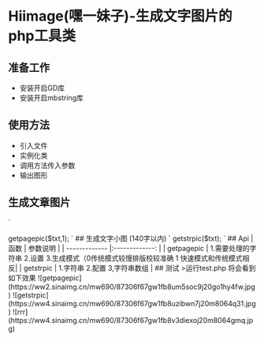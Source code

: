 # Hiimage(嘿一妹子)-生成文字图片的php工具类


## 准备工作
* 安装开启GD库
* 安装开启mbstring库

## 使用方法
* 引入文件
* 实例化类
* 调用方法传入参数
* 输出图形

## 生成文章图片
`
<?php
include_once('imgTTF.class.php');
$txt =file_get_contents('test.txt');
$img =new imgTTF();
echo $img->getpagepic($txt,1);
`
## 生成文字小图 (140字以内)
`
<?php
include_once('imgTTF.class.php');
$txt =file_get_contents('test.txt');
$img =new imgTTF();
echo $img->getstrpic($txt);
`
## Api

| 函数           | 参数说明          |
| -------------  |:-------------:    |
| getpagepic     | 1.需要处理的字符串 2.设置 3.生成模式（0传统模式较慢排版校较准确 1 快速模式和传统模式相反|
| getstrpic      | 1.字符串  2.配置  3,字符串数组    |



## 测试

>运行test.php 将会看到如下效果

![getpagepic](https://ww2.sinaimg.cn/mw690/87306f67gw1fb8um5soc9j20go1hy4fw.jpg)

![getstrpic](https://ww4.sinaimg.cn/mw690/87306f67gw1fb8uzibwn7j20m8064q31.jpg)


![rrr](https://ww4.sinaimg.cn/mw690/87306f67gw1fb8v3diexoj20m8064gmq.jpg)
